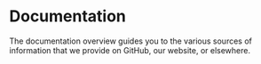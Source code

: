 # Documentation
The documentation overview guides you to the various sources of information that we provide on GitHub, our website, or elsewhere. 
